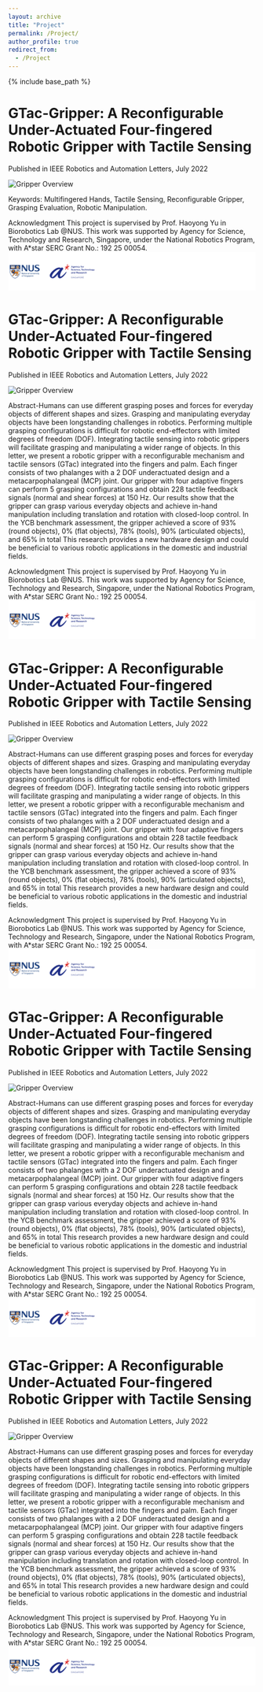 ```yaml
---
layout: archive
title: "Project"
permalink: /Project/
author_profile: true
redirect_from: 
  - /Project
---
```


{% include base_path %}


GTac-Gripper: A Reconfigurable Under-Actuated Four-fingered Robotic Gripper with Tactile Sensing
======
Published in IEEE Robotics and Automation Letters, July 2022

![Gripper Overview](/images/Reconfig_gripper/Gripper_overview.png)

Keywords: Multifingered Hands, Tactile Sensing, Reconfigurable Gripper, Grasping Evaluation, Robotic Manipulation.

Acknowledgment
This project is supervised by Prof. Haoyong Yu in Biorobotics Lab @NUS. This work was supported by Agency for Science, Technology and Research, Singapore, under the National Robotics Program, with A*star SERC Grant No.: 192 25 00054.
![](/images/Reconfig_gripper/logo.png)


GTac-Gripper: A Reconfigurable Under-Actuated Four-fingered Robotic Gripper with Tactile Sensing
======
Published in IEEE Robotics and Automation Letters, July 2022

![Gripper Overview](/images/Reconfig_gripper/Gripper_overview.png)

Abstract-Humans can use different grasping poses and forces for everyday objects of different shapes and sizes. Grasping and manipulating everyday objects have been longstanding challenges in robotics. Performing multiple grasping configurations is difficult for robotic end-effectors with limited degrees of freedom (DOF). Integrating tactile sensing into robotic grippers will facilitate grasping and manipulating a wider range of objects. In this letter, we present a robotic gripper with a reconfigurable mechanism and tactile sensors (GTac) integrated into the fingers and palm. Each finger consists of two phalanges with a 2 DOF underactuated design and a metacarpophalangeal (MCP) joint. Our gripper with four adaptive fingers can perform 5 grasping configurations and obtain 228 tactile feedback signals (normal and shear forces) at 150 Hz. Our results show that the gripper can grasp various everyday objects and achieve in-hand manipulation including translation and rotation with closed-loop control. In the YCB benchmark assessment, the gripper achieved a score of 93% (round objects), 0% (flat objects), 78% (tools), 90% (articulated objects), and 65% in total This research provides a new hardware design and could be beneficial to various robotic applications in the domestic and industrial fields.

Acknowledgment
This project is supervised by Prof. Haoyong Yu in Biorobotics Lab @NUS. This work was supported by Agency for Science, Technology and Research, Singapore, under the National Robotics Program, with A*star SERC Grant No.: 192 25 00054.
![](/images/Reconfig_gripper/logo.png)

GTac-Gripper: A Reconfigurable Under-Actuated Four-fingered Robotic Gripper with Tactile Sensing
======
Published in IEEE Robotics and Automation Letters, July 2022

![Gripper Overview](/images/Reconfig_gripper/Gripper_overview.png)

Abstract-Humans can use different grasping poses and forces for everyday objects of different shapes and sizes. Grasping and manipulating everyday objects have been longstanding challenges in robotics. Performing multiple grasping configurations is difficult for robotic end-effectors with limited degrees of freedom (DOF). Integrating tactile sensing into robotic grippers will facilitate grasping and manipulating a wider range of objects. In this letter, we present a robotic gripper with a reconfigurable mechanism and tactile sensors (GTac) integrated into the fingers and palm. Each finger consists of two phalanges with a 2 DOF underactuated design and a metacarpophalangeal (MCP) joint. Our gripper with four adaptive fingers can perform 5 grasping configurations and obtain 228 tactile feedback signals (normal and shear forces) at 150 Hz. Our results show that the gripper can grasp various everyday objects and achieve in-hand manipulation including translation and rotation with closed-loop control. In the YCB benchmark assessment, the gripper achieved a score of 93% (round objects), 0% (flat objects), 78% (tools), 90% (articulated objects), and 65% in total This research provides a new hardware design and could be beneficial to various robotic applications in the domestic and industrial fields.

Acknowledgment
This project is supervised by Prof. Haoyong Yu in Biorobotics Lab @NUS. This work was supported by Agency for Science, Technology and Research, Singapore, under the National Robotics Program, with A*star SERC Grant No.: 192 25 00054.
![](/images/Reconfig_gripper/logo.png)

GTac-Gripper: A Reconfigurable Under-Actuated Four-fingered Robotic Gripper with Tactile Sensing
======
Published in IEEE Robotics and Automation Letters, July 2022

![Gripper Overview](/images/Reconfig_gripper/Gripper_overview.png)

Abstract-Humans can use different grasping poses and forces for everyday objects of different shapes and sizes. Grasping and manipulating everyday objects have been longstanding challenges in robotics. Performing multiple grasping configurations is difficult for robotic end-effectors with limited degrees of freedom (DOF). Integrating tactile sensing into robotic grippers will facilitate grasping and manipulating a wider range of objects. In this letter, we present a robotic gripper with a reconfigurable mechanism and tactile sensors (GTac) integrated into the fingers and palm. Each finger consists of two phalanges with a 2 DOF underactuated design and a metacarpophalangeal (MCP) joint. Our gripper with four adaptive fingers can perform 5 grasping configurations and obtain 228 tactile feedback signals (normal and shear forces) at 150 Hz. Our results show that the gripper can grasp various everyday objects and achieve in-hand manipulation including translation and rotation with closed-loop control. In the YCB benchmark assessment, the gripper achieved a score of 93% (round objects), 0% (flat objects), 78% (tools), 90% (articulated objects), and 65% in total This research provides a new hardware design and could be beneficial to various robotic applications in the domestic and industrial fields.

Acknowledgment
This project is supervised by Prof. Haoyong Yu in Biorobotics Lab @NUS. This work was supported by Agency for Science, Technology and Research, Singapore, under the National Robotics Program, with A*star SERC Grant No.: 192 25 00054.
![](/images/Reconfig_gripper/logo.png)

GTac-Gripper: A Reconfigurable Under-Actuated Four-fingered Robotic Gripper with Tactile Sensing
======
Published in IEEE Robotics and Automation Letters, July 2022

![Gripper Overview](/images/Reconfig_gripper/Gripper_overview.png)

Abstract-Humans can use different grasping poses and forces for everyday objects of different shapes and sizes. Grasping and manipulating everyday objects have been longstanding challenges in robotics. Performing multiple grasping configurations is difficult for robotic end-effectors with limited degrees of freedom (DOF). Integrating tactile sensing into robotic grippers will facilitate grasping and manipulating a wider range of objects. In this letter, we present a robotic gripper with a reconfigurable mechanism and tactile sensors (GTac) integrated into the fingers and palm. Each finger consists of two phalanges with a 2 DOF underactuated design and a metacarpophalangeal (MCP) joint. Our gripper with four adaptive fingers can perform 5 grasping configurations and obtain 228 tactile feedback signals (normal and shear forces) at 150 Hz. Our results show that the gripper can grasp various everyday objects and achieve in-hand manipulation including translation and rotation with closed-loop control. In the YCB benchmark assessment, the gripper achieved a score of 93% (round objects), 0% (flat objects), 78% (tools), 90% (articulated objects), and 65% in total This research provides a new hardware design and could be beneficial to various robotic applications in the domestic and industrial fields.

Acknowledgment
This project is supervised by Prof. Haoyong Yu in Biorobotics Lab @NUS. This work was supported by Agency for Science, Technology and Research, Singapore, under the National Robotics Program, with A*star SERC Grant No.: 192 25 00054.
![](/images/Reconfig_gripper/logo.png)
